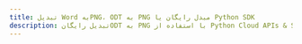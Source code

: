 ---title: تبدیل Word بهPNG، ODT به PNG مبدل رایگان یا Python SDKdescription: تبدیل رایگانODT به PNG با استفاده از Python Cloud APIs & SDK. همچنین اسناد Microsoft Word و OpenOffice را در Cloud ایجاد، ویرایش و رندر کنید.---